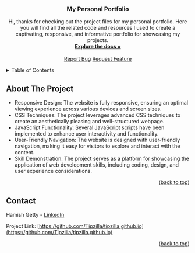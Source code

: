 <a name="readme-top"></a>

<!-- PROJECT LOGO -->
<br />
<div align="center">

<h3 align="center">My Personal Portfolio</h3>

  <p align="center">
      Hi, thanks for checking out the project files for my personal portfolio. Here you will find all the related code and resources
      I used to create a captivating, responsive, and informative portfolio for showcasing my projects.
    <br />
    <a href="https://github.com/Tipzilla/tipzilla.github.io"><strong>Explore the docs »</strong></a>
    <br />
    <br />
    <a href="https://github.com/Tipzilla/tipzilla.github.io/issues">Report Bug</a>
    <a href="https://github.com/Tipzilla/tipzilla.github.io/issues">Request Feature</a>
  </p>
</div>



<!-- TABLE OF CONTENTS -->
<details>
  <summary>Table of Contents</summary>
  <ol>
    <li><a href="#about-the-project">About The Project</a></li>
    <li><a href="#contact">Contact</a></li>
  </ol>
</details>



<!-- ABOUT THE PROJECT -->
## About The Project

<ul>
                        <li>Responsive Design: The website is fully responsive, ensuring an optimal viewing experience across various devices and screen sizes.</li>
                        <li>CSS Techniques: The project leverages advanced CSS techniques to create an aesthetically pleasing and well-structured webpage.</li>
                        <li>JavaScript Functionality: Several JavaScript scripts have been implemented to enhance user interactivity and functionality. </li>
                        <li>User-Friendly Navigation: The website is designed with user-friendly navigation, making it easy for visitors to explore and interact with the content.</li>
                        <li>Skill Demonstration: The project serves as a platform for showcasing the application of web development skills, including coding, design, and user experience considerations.</li>
</ul>

<p align="right">(<a href="#readme-top">back to top</a>)</p>



<!-- CONTACT -->
## Contact

Hamish Getty - [LinkedIn](https://www.linkedin.com/in/hamish-getty-596894269/)

Project Link: [https://github.com/Tipzilla/tipzilla.github.io](https://github.com/Tipzilla/tipzilla.github.io)

<p align="right">(<a href="#readme-top">back to top</a>)</p>

